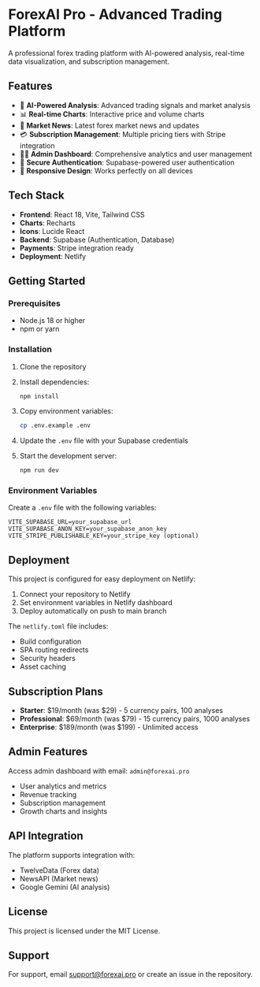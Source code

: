 # ForexAI Pro - Advanced Trading Platform

A professional forex trading platform with AI-powered analysis, real-time data visualization, and subscription management.

## Features

- 🤖 **AI-Powered Analysis**: Advanced trading signals and market analysis
- 📊 **Real-time Charts**: Interactive price and volume charts
- 📰 **Market News**: Latest forex market news and updates
- 💳 **Subscription Management**: Multiple pricing tiers with Stripe integration
- 👨‍💼 **Admin Dashboard**: Comprehensive analytics and user management
- 🔐 **Secure Authentication**: Supabase-powered user authentication
- 📱 **Responsive Design**: Works perfectly on all devices

## Tech Stack

- **Frontend**: React 18, Vite, Tailwind CSS
- **Charts**: Recharts
- **Icons**: Lucide React
- **Backend**: Supabase (Authentication, Database)
- **Payments**: Stripe integration ready
- **Deployment**: Netlify

## Getting Started

### Prerequisites

- Node.js 18 or higher
- npm or yarn

### Installation

1. Clone the repository
2. Install dependencies:
   ```bash
   npm install
   ```

3. Copy environment variables:
   ```bash
   cp .env.example .env
   ```

4. Update the `.env` file with your Supabase credentials

5. Start the development server:
   ```bash
   npm run dev
   ```

### Environment Variables

Create a `.env` file with the following variables:

```env
VITE_SUPABASE_URL=your_supabase_url
VITE_SUPABASE_ANON_KEY=your_supabase_anon_key
VITE_STRIPE_PUBLISHABLE_KEY=your_stripe_key (optional)
```

## Deployment

This project is configured for easy deployment on Netlify:

1. Connect your repository to Netlify
2. Set environment variables in Netlify dashboard
3. Deploy automatically on push to main branch

The `netlify.toml` file includes:
- Build configuration
- SPA routing redirects
- Security headers
- Asset caching

## Subscription Plans

- **Starter**: $19/month (was $29) - 5 currency pairs, 100 analyses
- **Professional**: $69/month (was $79) - 15 currency pairs, 1000 analyses
- **Enterprise**: $189/month (was $199) - Unlimited access

## Admin Features

Access admin dashboard with email: `admin@forexai.pro`

- User analytics and metrics
- Revenue tracking
- Subscription management
- Growth charts and insights

## API Integration

The platform supports integration with:
- TwelveData (Forex data)
- NewsAPI (Market news)
- Google Gemini (AI analysis)

## License

This project is licensed under the MIT License.

## Support

For support, email support@forexai.pro or create an issue in the repository.